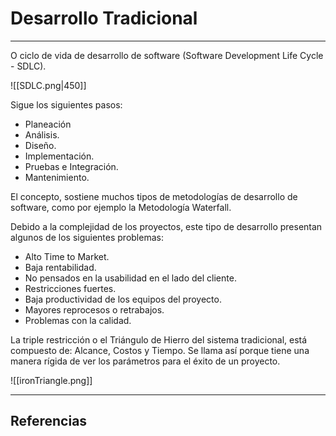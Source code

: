 # Desarrollo Tradicional
---

O ciclo de vida de desarrollo de software (Software Development Life Cycle - SDLC).

![[SDLC.png|450]]

Sigue los siguientes pasos:
- Planeación
- Análisis.
- Diseño.
- Implementación.
- Pruebas e Integración.
- Mantenimiento.

El concepto, sostiene muchos tipos de metodologías de desarrollo de software, como por ejemplo la Metodología Waterfall.

Debido a la complejidad de los proyectos, este tipo de desarrollo presentan algunos de los siguientes problemas:
- Alto Time to Market.
- Baja rentabilidad.
- No pensados en la usabilidad en el lado del cliente.
- Restricciones fuertes.
- Baja productividad de los equipos del proyecto.
- Mayores reprocesos o retrabajos.
- Problemas con la calidad.

La triple restricción o el Triángulo de Hierro del sistema tradicional, está compuesto de: Alcance, Costos y Tiempo. Se llama así porque tiene una manera rígida de ver los parámetros para el éxito de un proyecto.

![[ironTriangle.png]]

---

## Referencias